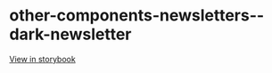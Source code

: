 # other-components-newsletters--dark-newsletter

[View in storybook](https://raw.githack.com/Independent-Digital-News-and-Media-Ltd/indy-pwamp-sb/PR-1637-sb/index.html?path=/story/other-components-newsletters--dark-newsletter)